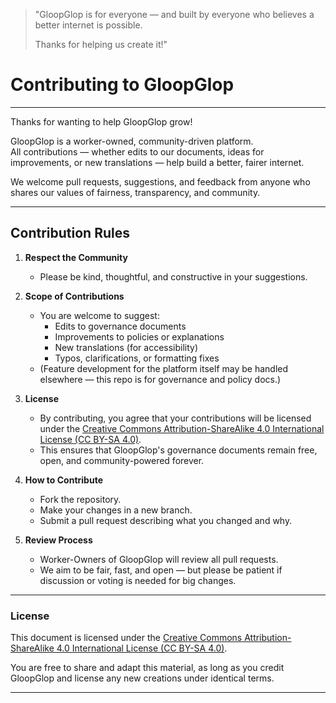 > "GloopGlop is for everyone — and built by everyone who believes a better internet is possible.  
>  
> Thanks for helping us create it!"

# Contributing to GloopGlop

---

Thanks for wanting to help GloopGlop grow!

GloopGlop is a worker-owned, community-driven platform.  
All contributions — whether edits to our documents, ideas for improvements, or new translations — help build a better, fairer internet.

We welcome pull requests, suggestions, and feedback from anyone who shares our values of fairness, transparency, and community.

---

## Contribution Rules

1. **Respect the Community**
   - Please be kind, thoughtful, and constructive in your suggestions.

2. **Scope of Contributions**
   - You are welcome to suggest:
     - Edits to governance documents
     - Improvements to policies or explanations
     - New translations (for accessibility)
     - Typos, clarifications, or formatting fixes
   - (Feature development for the platform itself may be handled elsewhere — this repo is for governance and policy docs.)

3. **License**
   - By contributing, you agree that your contributions will be licensed under the [Creative Commons Attribution-ShareAlike 4.0 International License (CC BY-SA 4.0)](https://creativecommons.org/licenses/by-sa/4.0/).
   - This ensures that GloopGlop's governance documents remain free, open, and community-powered forever.

4. **How to Contribute**
   - Fork the repository.
   - Make your changes in a new branch.
   - Submit a pull request describing what you changed and why.

5. **Review Process**
   - Worker-Owners of GloopGlop will review all pull requests.
   - We aim to be fair, fast, and open — but please be patient if discussion or voting is needed for big changes.

---

### License

This document is licensed under the [Creative Commons Attribution-ShareAlike 4.0 International License (CC BY-SA 4.0)](https://creativecommons.org/licenses/by-sa/4.0/).

You are free to share and adapt this material, as long as you credit GloopGlop and license any new creations under identical terms.

---
